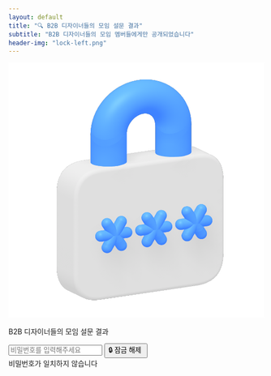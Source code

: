 ```yaml
---
layout: default
title: "🔍 B2B 디자이너들의 모임 설문 결과"
subtitle: "B2B 디자이너들의 모임 멤버들에게만 공개되었습니다"
header-img: "lock-left.png"
---
```

<script>
    window.onload = function() {
        document.getElementById('c-header').remove();
        document.getElementById('c-footer').remove();
    };
</script>
<div class="o-wrapper">
    <div class="o-grid">
        <div class="m-center">
            <img src="./lock-left.png" class="survey-image">
            <p class="survey-title">B2B 디자이너들의 모임 설문 결과</p>
            <input id="passwordInput" name="passwordInput" placeholder="비밀번호를 입력해주세요" type="password">
            <input type="button" id="passwordSubmit" value="🔒 잠금 해제 " onclick="verification()">
        </div>
    </div>
</div>
<div id="snackbar">비밀번호가 일치하지 않습니다</div>
